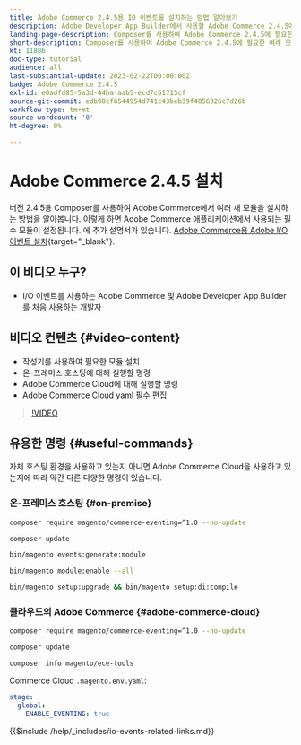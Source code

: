 ```yaml
---
title: Adobe Commerce 2.4.5용 IO 이벤트를 설치하는 방법 알아보기
description: Adobe Developer App Builder에서 사용할 Adobe Commerce 2.4.5에서 IO 이벤트에 필요한 모듈을 설치하는 방법을 알아봅니다
landing-page-description: Composer를 사용하여 Adobe Commerce 2.4.5에 필요한 여러 모듈을 설치하는 방법을 알아봅니다.
short-description: Composer를 사용하여 Adobe Commerce 2.4.5에 필요한 여러 모듈을 설치하는 방법을 알아봅니다.
kt: 11886
doc-type: tutorial
audience: all
last-substantial-update: 2023-02-22T00:00:00Z
badge: Adobe Commerce 2.4.5
exl-id: e0adfd85-5a3d-44ba-aab5-ecd7c61715cf
source-git-commit: edb98cf6544954d741c43beb39f4056326c7d26b
workflow-type: tm+mt
source-wordcount: '0'
ht-degree: 0%

---
```


# Adobe Commerce 2.4.5 설치

버전 2.4.5용 Composer를 사용하여 Adobe Commerce에서 여러 새 모듈을 설치하는 방법을 알아봅니다. 이렇게 하면 Adobe Commerce 애플리케이션에서 사용되는 필수 모듈이 설정됩니다. 에 추가 설명서가 있습니다. [Adobe Commerce용 Adobe I/O 이벤트 설치](https://developer.adobe.com/commerce/events/get-started/installation/){target="_blank"}.

## 이 비디오 누구?

* I/O 이벤트를 사용하는 Adobe Commerce 및 Adobe Developer App Builder를 처음 사용하는 개발자

## 비디오 컨텐츠 {#video-content}

* 작성기를 사용하여 필요한 모듈 설치
* 온-프레미스 호스팅에 대해 실행할 명령
* Adobe Commerce Cloud에 대해 실행할 명령
* Adobe Commerce Cloud yaml 필수 편집

>[!VIDEO](https://video.tv.adobe.com/v/3415794?quality=12&learn=on)

## 유용한 명령 {#useful-commands}

자체 호스팅 환경을 사용하고 있는지 아니면 Adobe Commerce Cloud을 사용하고 있는지에 따라 약간 다른 다양한 명령이 있습니다.

### 온-프레미스 호스팅 {#on-premise}

```bash
composer require magento/commerce-eventing=^1.0 --no-update

composer update

bin/magento events:generate:module

bin/magento module:enable --all

bin/magento setup:upgrade && bin/magento setup:di:compile
```

### 클라우드의 Adobe Commerce {#adobe-commerce-cloud}

```bash
composer require magento/commerce-eventing=^1.0 --no-update

composer update

composer info magento/ece-tools
```

Commerce Cloud `.magento.env.yaml`:

```yaml
stage:
  global:
    ENABLE_EVENTING: true
```

{{$include /help/_includes/io-events-related-links.md}}
